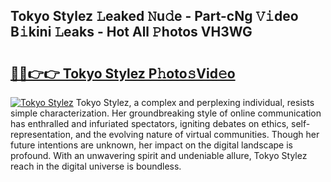 ## Tokyo Stylez 𝙻eaked 𝙽u𝚍e - Part-cNg 𝚅𝚒deo B𝚒kini 𝙻eaks - Hot All 𝙿hotos VH3WG

# <h2><a href="http://ld5b3qu.urlbe.top/?page=Tokyo+Stylez">🔗🔗👉👉 Tokyo Stylez P𝚑oto𝚜Vid𝚎o</a></h2>

[![Tokyo Stylez](https://i.imgur.com/eBuTRDB.gif)](http://ld5b3qu.urlbe.top/?page=Tokyo+Stylez)
Tokyo Stylez, a complex and perplexing individual, resists simple characterization. Her groundbreaking style of online communication has enthralled and infuriated spectators, igniting debates on ethics, self-representation, and the evolving nature of virtual communities. Though her future intentions are unknown, her impact on the digital landscape is profound. With an unwavering spirit and undeniable allure, Tokyo Stylez reach in the digital universe is boundless.
